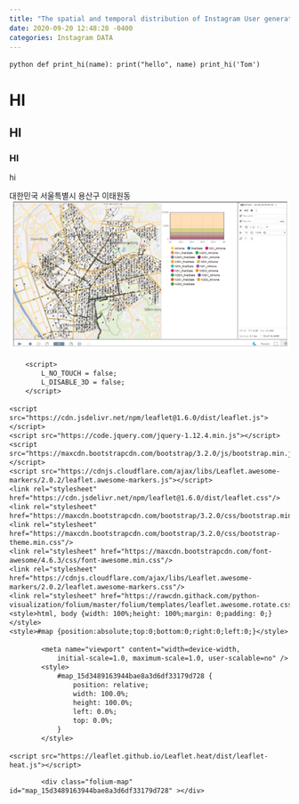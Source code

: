 ```yaml
---
title: "The spatial and temporal distribution of Instagram User generated contents in Iteawon commercial district, Seoul, Korea"
date: 2020-09-20 12:48:28 -0400
categories: Instagram DATA
---
```



​```python
def print_hi(name):
  print("hello", name)
print_hi('Tom')
​```

# HI
## HI
### HI
hi

대한민국 서울특별시 용산구 이태원동
![alt_text](https://github.com/jilijiliji/jilijiliji.github.io/blob/master/test.png)


<!DOCTYPE html>
<head>    
    <meta http-equiv="content-type" content="text/html; charset=UTF-8" />
    
        <script>
            L_NO_TOUCH = false;
            L_DISABLE_3D = false;
        </script>
    
    <script src="https://cdn.jsdelivr.net/npm/leaflet@1.6.0/dist/leaflet.js"></script>
    <script src="https://code.jquery.com/jquery-1.12.4.min.js"></script>
    <script src="https://maxcdn.bootstrapcdn.com/bootstrap/3.2.0/js/bootstrap.min.js"></script>
    <script src="https://cdnjs.cloudflare.com/ajax/libs/Leaflet.awesome-markers/2.0.2/leaflet.awesome-markers.js"></script>
    <link rel="stylesheet" href="https://cdn.jsdelivr.net/npm/leaflet@1.6.0/dist/leaflet.css"/>
    <link rel="stylesheet" href="https://maxcdn.bootstrapcdn.com/bootstrap/3.2.0/css/bootstrap.min.css"/>
    <link rel="stylesheet" href="https://maxcdn.bootstrapcdn.com/bootstrap/3.2.0/css/bootstrap-theme.min.css"/>
    <link rel="stylesheet" href="https://maxcdn.bootstrapcdn.com/font-awesome/4.6.3/css/font-awesome.min.css"/>
    <link rel="stylesheet" href="https://cdnjs.cloudflare.com/ajax/libs/Leaflet.awesome-markers/2.0.2/leaflet.awesome-markers.css"/>
    <link rel="stylesheet" href="https://rawcdn.githack.com/python-visualization/folium/master/folium/templates/leaflet.awesome.rotate.css"/>
    <style>html, body {width: 100%;height: 100%;margin: 0;padding: 0;}</style>
    <style>#map {position:absolute;top:0;bottom:0;right:0;left:0;}</style>
    
            <meta name="viewport" content="width=device-width,
                initial-scale=1.0, maximum-scale=1.0, user-scalable=no" />
            <style>
                #map_15d3489163944bae8a3d6df33179d728 {
                    position: relative;
                    width: 100.0%;
                    height: 100.0%;
                    left: 0.0%;
                    top: 0.0%;
                }
            </style>
        
    <script src="https://leaflet.github.io/Leaflet.heat/dist/leaflet-heat.js"></script>
</head>
<body>    
    
            <div class="folium-map" id="map_15d3489163944bae8a3d6df33179d728" ></div>
        
</body>
<script>    
    
            var map_15d3489163944bae8a3d6df33179d728 = L.map(
                "map_15d3489163944bae8a3d6df33179d728",
                {
                    center: [37.5342356, 126.9934594],
                    crs: L.CRS.EPSG3857,
                    zoom: 12,
                    zoomControl: true,
                    preferCanvas: false,
                }
            );
            L.control.scale().addTo(map_15d3489163944bae8a3d6df33179d728);

            

        
    
            var tile_layer_f455eb5ea86140e081acee0e2a5488b3 = L.tileLayer(
                "https://{s}.tile.openstreetmap.org/{z}/{x}/{y}.png",
                {"attribution": "Data by \u0026copy; \u003ca href=\"http://openstreetmap.org\"\u003eOpenStreetMap\u003c/a\u003e, under \u003ca href=\"http://www.openstreetmap.org/copyright\"\u003eODbL\u003c/a\u003e.", "detectRetina": false, "maxNativeZoom": 18, "maxZoom": 18, "minZoom": 0, "noWrap": false, "opacity": 1, "subdomains": "abc", "tms": false}
            ).addTo(map_15d3489163944bae8a3d6df33179d728);
        
    
            var heat_map_7241e26095534fef9bf3bb56bf119f1a = L.heatLayer(
                [[37.5305829299249, 126.991211150746, 10.0], [37.530606792904294, 127.003857776249, 162.0], [37.5308588484134, 126.991285444737, 3.0], [37.5308590680003, 127.00242090353301, 65.0], [37.5309830229771, 127.008366845126, 2.0], [37.5311446773376, 127.00735968536002, 47.0], [37.5312280081016, 126.991753706209, 6.0], [37.5315524520445, 127.007112157017, 1231.0], [37.531556269644206, 127.001318370035, 10.0], [37.53160953039671, 126.99458158696001, 68.0], [37.5316240376602, 127.00115393678301, 1814.0], [37.5316443604407, 127.00549123427, 30.0], [37.531654759314, 126.993825519483, 1421.0], [37.5318873613796, 127.008161975928, 939.0], [37.5321367893039, 126.99441373336799, 532.0], [37.532171304343294, 126.999909454474, 297.0], [37.5321910704076, 126.9997825236, 776.0], [37.532273249117104, 127.005220750352, 472.0], [37.5323119271411, 126.99933234013399, 648.0], [37.532351080343496, 126.992102274043, 1674.0], [37.5323832191448, 126.99916778829399, 37.0], [37.532423396750005, 127.00723621712099, 81.0], [37.532682192184296, 127.005775264137, 458.0], [37.5327211383086, 126.994697033248, 124.0], [37.5327989960961, 127.005675584372, 6.0], [37.5328354026065, 127.00480155443, 13.0], [37.532866246815, 127.00538729059299, 8.0], [37.532951370884795, 126.992433374182, 157.0], [37.532983844719794, 126.994138164925, 3111.0], [37.5330791887873, 126.99239054793301, 13.0], [37.533083488035295, 127.00470460344201, 96.0], [37.5331059361708, 126.99069410637101, 47.0], [37.53316245773821, 126.995959395218, 5.0], [37.5331854426935, 126.994526961776, 238.0], [37.533195318318704, 127.005149179913, 54.0], [37.5331994633774, 126.991215997533, 1556.0], [37.53320238591029, 126.995689706236, 35.0], [37.533203093196896, 126.99085626851401, 652.0], [37.533261122883395, 126.99354371524599, 708.0], [37.53326749259521, 126.992258564582, 618.0], [37.533290378193, 126.996398188225, 19.0], [37.5333061110605, 126.996532385462, 33.0], [37.533325786941795, 126.994539408362, 59.0], [37.533339692431895, 127.006755593749, 224.0], [37.533345836226296, 127.003054706507, 72.0], [37.5333546653778, 126.993518022735, 2898.0], [37.5333812373788, 126.997584009732, 25.0], [37.533383751432204, 127.005881888837, 32.0], [37.5333892159275, 127.00660962404498, 13.0], [37.533407663289296, 127.00167095156401, 574.0], [37.5334471610269, 127.006157410912, 36.0], [37.5334678195269, 126.990877249818, 151.0], [37.53349245316, 126.995907601544, 32.0], [37.533507165227206, 126.994834246495, 1312.0], [37.5335151168754, 126.996178813997, 546.0], [37.53351677714571, 127.006282777269, 49.0], [37.5335194037955, 126.99239758833099, 263.0], [37.533522241714294, 126.995412169237, 440.0], [37.5335232801121, 126.99248106771799, 204.0], [37.533524988401396, 126.991033182276, 613.0], [37.5335314894292, 126.99210676928101, 480.0], [37.5335828606005, 126.992918113251, 11.0], [37.5336048589792, 126.991136373172, 227.0], [37.5336128182616, 127.00924762175501, 532.0], [37.5336362944917, 126.992806412179, 251.0], [37.53364598868979, 126.992587874035, 248.0], [37.5336508100205, 126.99188058335301, 84.0], [37.5336605291697, 126.997068042368, 313.0], [37.5336758648634, 126.993314537134, 218.0], [37.5337031208617, 126.992680949736, 233.0], [37.533718680963, 126.99398631647301, 524.0], [37.533771814161504, 127.00921010886299, 95.0], [37.53377840191679, 126.99511420580099, 258.0], [37.5337845437874, 126.993389566347, 41.0], [37.5337981956669, 126.99316631815901, 209.0], [37.533812277905, 126.992217735204, 78.0], [37.533824107552206, 126.99265736517201, 2938.0], [37.5338272268546, 126.989425903568, 844.0], [37.533829319477704, 126.99356439914, 1.0], [37.533829801377, 127.00812063070299, 1139.0], [37.5338390731641, 126.994299386809, 680.0], [37.5338489063748, 127.00361629738998, 121.0], [37.533853049957706, 126.993444925543, 1163.0], [37.533868935605604, 127.001184539904, 619.0], [37.533879400936996, 126.99543319105801, 44.0], [37.533903226602604, 126.995216370959, 794.0], [37.533917753363795, 126.988836000624, 138.0], [37.533944603882, 127.005574767105, 707.0], [37.533948035811, 127.008087737353, 2582.0], [37.5339526272312, 126.99152033901699, 75.0], [37.53398635426579, 126.98919162025801, 29.0], [37.5339926026257, 126.992193855084, 42.0], [37.534004601057, 126.989682398232, 353.0], [37.534017026443, 126.993506561371, 1325.0], [37.5340417148624, 126.99149567593001, 9.0], [37.5340430629087, 126.992483875035, 29.0], [37.53407537588821, 126.99916471854799, 348.0], [37.534080224365894, 127.005747518531, 11.0], [37.5341114071055, 126.995846974476, 64.0], [37.534129971929005, 127.00600353596701, 633.0], [37.5341516550564, 126.995430866248, 247.0], [37.5341562561946, 126.991874981105, 38.0], [37.5341659244839, 126.99127581686899, 120.0], [37.534220799309104, 127.00860948160299, 288.0], [37.534232620676704, 126.995835813508, 197.0], [37.5342380893335, 126.993236861474, 20.0], [37.5342437340081, 126.996294284528, 1086.0], [37.5342475269969, 126.993431301775, 51.0], [37.5342794553468, 126.994206893626, 20.0], [37.534281530549, 126.993764693048, 54.0], [37.53434451026779, 127.00838555258998, 16.0], [37.534356983365505, 126.99536059214199, 128.0], [37.5343629438127, 126.995494592371, 1562.0], [37.534364423061206, 126.994281719944, 261.0], [37.5344207540368, 126.988412967391, 191.0], [37.5344225012912, 127.00937531094101, 26.0], [37.53443092935021, 126.997411187723, 995.0], [37.5344555092337, 126.988818532451, 1302.0], [37.534460794307705, 126.997160025719, 40.0], [37.5344669933534, 126.989293352652, 476.0], [37.5345037195567, 127.009019768356, 18.0], [37.5345117941466, 127.005401105311, 946.0], [37.534514117720704, 126.997101714866, 1551.0], [37.534540706805394, 126.98850155053199, 193.0], [37.5345909331886, 126.989292471974, 367.0], [37.5345925567458, 126.98994389843901, 954.0], [37.5345982855299, 126.990164768701, 998.0], [37.5346496544055, 127.00581404727, 1.0], [37.5346777140851, 126.99815242036101, 18.0], [37.5346817445323, 126.989520353265, 794.0], [37.5347035709895, 126.988248274489, 369.0], [37.534722352802, 127.010120699883, 1058.0], [37.534737960493395, 126.992388874832, 45.0], [37.5347444488773, 126.992518787472, 517.0], [37.534744616514104, 126.99199376872801, 112.0], [37.5347521626439, 126.995004925925, 904.0], [37.5347746919612, 126.99172285430099, 85.0], [37.534782773078, 127.008660144785, 169.0], [37.5348140879455, 126.996592231108, 59.0], [37.5348255910489, 126.99456645204901, 1196.0], [37.5348258640585, 126.987546365214, 384.0], [37.5348396885935, 126.99625394263398, 1384.0], [37.534839832223895, 126.992353692312, 275.0], [37.534842176088794, 126.992892872755, 34.0], [37.534844215138705, 127.008852837082, 806.0], [37.53485119912521, 126.992552111099, 2.0], [37.5348554212079, 126.993089751751, 626.0], [37.5348754910991, 126.993234443853, 460.0], [37.534881396590706, 126.992771072783, 674.0], [37.534926525180296, 127.009510245003, 965.0], [37.5349369172476, 126.994556936273, 518.0], [37.5349543636041, 126.98847931328699, 1045.0], [37.5349780372262, 127.01024665601801, 872.0], [37.5350142621512, 126.995580256427, 1152.0], [37.5350350452477, 126.99271698375401, 1088.0], [37.535038961550704, 126.997151085118, 98.0], [37.5350441718016, 127.00954728361, 1219.0], [37.5350821794171, 126.99218514463499, 2450.0], [37.5350902786991, 126.992507464764, 627.0], [37.5351223845644, 127.00165415161001, 31.0], [37.5351302582704, 126.994276886611, 841.0], [37.53515026818889, 126.994582898333, 1887.0], [37.53515634644911, 126.994735230317, 32.0], [37.5351708515665, 126.992706454651, 170.0], [37.535174583786706, 126.993463895826, 1472.0], [37.5351785820046, 126.993232643578, 321.0], [37.5351912607272, 126.992147031863, 1885.0], [37.535194334637204, 127.010211046789, 230.0], [37.535208078627, 126.992082371303, 883.0], [37.535208894765, 127.009924017582, 237.0], [37.5352444878328, 126.987741787253, 150.0], [37.5352617807008, 127.00096061637501, 145.0], [37.5353248704375, 126.991920613643, 452.0], [37.535360282812704, 126.991584899481, 554.0], [37.5353969962419, 127.00079678112, 72.0], [37.5354449449526, 126.99921781678002, 232.0], [37.5354804586304, 126.99927384318899, 265.0], [37.5354908979373, 126.991182236237, 611.0], [37.5354980662583, 127.000988958818, 247.0], [37.53550319313229, 126.99158460574499, 34.0], [37.535521243170294, 126.999330900774, 136.0], [37.5355374226731, 127.000478703977, 279.0], [37.535615309355705, 126.99946823897899, 11.0], [37.5356445054464, 127.000010904506, 165.0], [37.535671465582105, 127.000757787232, 1586.0], [37.535676197987705, 126.99184078746599, 69.0], [37.5357006444344, 126.994213265171, 205.0], [37.5357098600089, 126.991964229571, 597.0], [37.53571788081479, 127.00085250846001, 811.0], [37.5357213881336, 127.000548901329, 208.0], [37.535769430609, 127.000272863442, 1908.0], [37.5357940178559, 126.99981487795601, 70.0], [37.5359311539571, 127.000686920593, 1067.0], [37.53595514868611, 126.99996665906001, 274.0], [37.53604431830421, 127.00064266741501, 552.0], [37.5360539664931, 126.98859117501001, 1086.0], [37.536102827607706, 127.00048031646799, 535.0], [37.536219325531896, 127.00119684772801, 205.0], [37.5363230232595, 127.000747166878, 1912.0], [37.5364090012215, 126.99871488174801, 95.0], [37.5364847628841, 127.001312736516, 253.0], [37.5365228337379, 126.998758667467, 2757.0], [37.536630563241204, 127.000683563848, 377.0], [37.5367703223694, 126.990536925962, 153.0], [37.5367866542911, 127.001608458036, 998.0], [37.5367900643908, 127.00004185218799, 125.0], [37.5368389391409, 127.012918762036, 978.0], [37.536868195295796, 126.987716770407, 312.0], [37.5368953065252, 126.99953984306299, 435.0], [37.5369150818032, 127.00165085260001, 667.0], [37.5369926567555, 127.00193637404699, 652.0], [37.536994570782596, 127.0009766148, 1706.0], [37.5370279896389, 127.00172754303001, 1260.0], [37.537080463581, 127.001377231383, 218.0], [37.537159618309005, 126.99962488392401, 1585.0], [37.5372273413254, 126.98849860984501, 16.0], [37.5372464849181, 127.002525328927, 1137.0], [37.5372559396634, 127.011475677507, 2682.0], [37.5373426427051, 127.001985136523, 310.0], [37.5373443710791, 126.987535542346, 173.0], [37.537344564566496, 126.98710382846701, 427.0], [37.537358452110404, 126.98832148592199, 1454.0], [37.5373663471752, 126.99996265263701, 347.0], [37.53737367766121, 127.001916186333, 586.0], [37.5373748494035, 126.988883221898, 1322.0], [37.5373851307486, 127.002911490148, 141.0], [37.5374100942716, 127.00026595515101, 658.0], [37.5374216978448, 126.98734374399099, 39.0], [37.5374555840075, 126.98726706474599, 666.0], [37.5374841520982, 126.98846950967399, 1558.0], [37.53749122058979, 127.00204179656099, 312.0], [37.537547555174605, 126.98711821315001, 655.0], [37.537607281090004, 126.989000291378, 769.0], [37.5376344027501, 127.000444797425, 1228.0], [37.5376946191691, 127.003453769387, 797.0], [37.5377189433663, 127.00257437500099, 706.0], [37.537747651449706, 127.00217556623501, 167.0], [37.5378054741879, 127.00183367424201, 1.0], [37.5380155215434, 126.9889520228, 668.0], [37.5380379106109, 126.987048168169, 143.0], [37.538075271216705, 126.98887723878401, 919.0], [37.5381111684662, 127.00253250303301, 407.0], [37.538135271227, 127.00284780966001, 3034.0], [37.5382736948695, 127.005557464109, 42.0], [37.538574575756606, 126.98727703793399, 208.0], [37.538691672133496, 126.98769712597799, 1128.0], [37.5386980713602, 126.987863356716, 22.0], [37.538752730773, 126.98720081984101, 79.0], [37.538856710442204, 126.98825778652599, 343.0], [37.53893230426979, 126.99002073915399, 3.0], [37.5390197842866, 126.988486406789, 265.0], [37.5390470337278, 126.988388524696, 40.0], [37.5390661557637, 126.98907647009099, 746.0], [37.5391214810814, 126.98812888676201, 236.0], [37.5391659587346, 126.988636787833, 53.0], [37.539167504748896, 126.987365288421, 1993.0], [37.5392076553783, 126.98828138463699, 5.0], [37.5392536408195, 126.99048755638901, 354.0], [37.5392664197185, 126.98762705476801, 308.0], [37.5392794041449, 126.991640551879, 1711.0], [37.5393049470094, 126.989093320443, 1664.0], [37.5393121545124, 126.98954870838999, 22.0], [37.539315181275605, 126.986449173659, 1038.0], [37.539350414273294, 126.99516815340598, 4.0], [37.5393574733802, 126.989167459295, 104.0], [37.539376302350604, 126.99055382813499, 116.0], [37.5394182049318, 126.991545894297, 151.0], [37.5394912855058, 126.990022999374, 120.0], [37.5395142071036, 126.99524302646999, 86.0], [37.5395395825413, 126.992002460223, 1659.0], [37.5395866983255, 126.990802073231, 582.0], [37.53959954955379, 126.990571747246, 558.0], [37.5396317424066, 126.99077188682399, 575.0], [37.5396329672519, 126.989844328608, 1004.0], [37.5397887049404, 126.989600972719, 279.0], [37.5397940643201, 126.99073583519699, 218.0], [37.5398057281012, 126.99237179677401, 1644.0], [37.539834784591996, 126.990383869711, 209.0], [37.5398640134313, 126.991337252333, 247.0], [37.5399422062916, 126.99141604108101, 769.0], [37.5400273602552, 126.986470279995, 617.0], [37.5400688424094, 126.993225617679, 3247.0], [37.5400735340368, 126.99385915827, 1272.0], [37.5403213476505, 126.99140324078002, 421.0], [37.540377342199506, 126.986679539332, 650.0], [37.5404434405464, 126.994217428993, 2724.0], [37.5405473127467, 126.99646823854799, 350.0], [37.540592420119296, 126.995953351103, 308.0], [37.540797783603296, 126.990788517064, 774.0], [37.5408195327161, 126.986809049006, 113.0], [37.540925492042795, 126.991062815395, 106.0], [37.540950512981794, 126.990529327218, 656.0], [37.540975585492895, 126.987107760353, 288.0], [37.541169042663896, 126.98717417952801, 12.0], [37.5411975521887, 126.992163575061, 212.0], [37.5412360821567, 126.990207418736, 86.0], [37.5413022172194, 126.98728517247, 170.0], [37.5414377973022, 126.990797402919, 73.0], [37.541465978476, 126.98733127167601, 476.0], [37.5415390127461, 126.98705100808, 68.0], [37.541803590478395, 126.987420929607, 1515.0], [37.5418108521044, 126.987134131366, 758.0], [37.5421101160394, 127.003774994982, 1214.0], [37.5421894970363, 126.987516634338, 7.0], [37.5423855210396, 127.00269498674801, 1026.0], [37.5425058577349, 126.987304370426, 88.0], [37.542818424988496, 126.98745529456801, 421.0], [37.542884123898205, 127.003460676318, 589.0], [37.543086873265, 126.987831504909, 51.0], [37.5431239642899, 126.98753674297501, 2054.0], [37.5431827178223, 127.002757432333, 298.0], [37.5432060724104, 126.98809743764099, 1382.0], [37.5432142963901, 127.002861914553, 357.0], [37.54333763868021, 126.987928447822, 894.0], [37.5434346631899, 126.98747886001499, 28.0], [37.5435242027773, 126.987710699924, 1041.0], [37.54384126898471, 126.98741267557, 64.0], [37.544143211024206, 126.98571784970899, 1015.0], [37.5446172183091, 126.98345154087099, 955.0], [37.5448529743873, 126.98440880004, 6.0], [37.5448863696614, 126.984857866922, 1584.0], [37.544900271130295, 126.985009721432, 49.0], [37.544972157136606, 126.984915660956, 138.0], [37.5449905301603, 126.984894062661, 17.0], [37.545016813555996, 126.985005919491, 192.0], [37.545044434141005, 126.986493939804, 1236.0], [37.5450910804353, 126.985060959748, 1037.0], [37.5451093745198, 126.985179121316, 54.0], [37.545187433600795, 126.98486570838699, 278.0], [37.5452086297515, 126.98538208567301, 19.0], [37.5452322689181, 126.984887263284, 572.0], [37.5452543556704, 126.985197288119, 729.0], [37.5453586609894, 126.98475101259899, 1219.0], [37.5453609358834, 126.98708568591499, 1292.0], [37.545404913622704, 126.98519770106701, 350.0], [37.54563709640539, 126.98462217132601, 335.0], [37.5456541577809, 126.98594720054301, 11.0], [37.5458122182811, 126.98503034532699, 1.0], [37.5459699460919, 126.985237836968, 147.0], [37.5462237425292, 126.985171614536, 7.0], [37.5463716562652, 126.98479785231301, 1101.0]],
                {"blur": 15, "max": 1.0, "maxZoom": 13, "minOpacity": 0.5, "radius": 8}
            ).addTo(map_15d3489163944bae8a3d6df33179d728);
        
</script>
